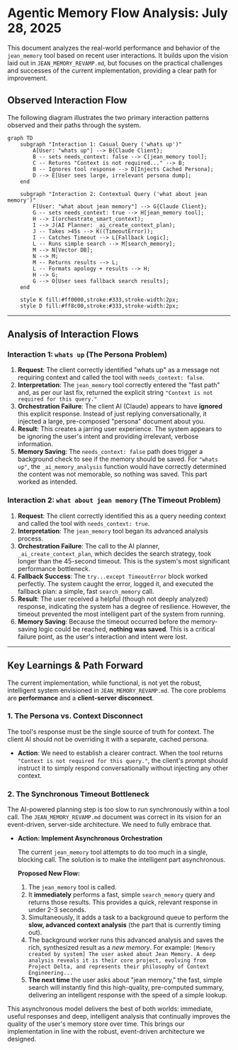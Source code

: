 # Agentic Memory Flow Analysis: July 28, 2025

This document analyzes the real-world performance and behavior of the `jean_memory` tool based on recent user interactions. It builds upon the vision laid out in `JEAN_MEMORY_REVAMP.md`, but focuses on the practical challenges and successes of the current implementation, providing a clear path for improvement.

## Observed Interaction Flow

The following diagram illustrates the two primary interaction patterns observed and their paths through the system.

```mermaid
graph TD
    subgraph "Interaction 1: Casual Query ('whats up')"
        A[User: "whats up"] --> B{Claude Client};
        B -- sets needs_context: false --> C[jean_memory tool];
        C -- Returns "Context is not required..." --> B;
        B -- Ignores tool response --> D[Injects Cached Persona];
        D --> E[User sees large, irrelevant persona dump];
    end

    subgraph "Interaction 2: Contextual Query ('what about jean memory')"
        F[User: "what about jean memory"] --> G{Claude Client};
        G -- sets needs_context: true --> H[jean_memory tool];
        H --> I(orchestrate_smart_context);
        I --> J(AI Planner: _ai_create_context_plan);
        J -- Takes >45s --> K((TimeoutError));
        I -- Catches Timeout --> L[Fallback Logic];
        L -- Runs simple search --> M[search_memory];
        M --> N[Vector DB];
        N --> M;
        M -- Returns results --> L;
        L -- Formats apology + results --> H;
        H --> G;
        G --> O[User sees fallback search results];
    end

    style K fill:#ff0000,stroke:#333,stroke-width:2px;
    style D fill:#ff8c00,stroke:#333,stroke-width:2px;
```

---

## Analysis of Interaction Flows

### Interaction 1: `whats up` (The Persona Problem)

1.  **Request**: The client correctly identified "whats up" as a message not requiring context and called the tool with `needs_context: false`.
2.  **Interpretation**: The `jean_memory` tool correctly entered the "fast path" and, as per our last fix, returned the explicit string `"Context is not required for this query."`
3.  **Orchestration Failure**: The client AI (Claude) appears to have **ignored** this explicit response. Instead of just replying conversationally, it injected a large, pre-composed "persona" document about you.
4.  **Result**: This creates a jarring user experience. The system appears to be ignoring the user's intent and providing irrelevant, verbose information.
5.  **Memory Saving**: The `needs_context: false` path does trigger a background check to see if the memory should be saved. For `"whats up"`, the `_ai_memory_analysis` function would have correctly determined the content was not memorable, so nothing was saved. This part worked as intended.

### Interaction 2: `what about jean memory` (The Timeout Problem)

1.  **Request**: The client correctly identified this as a query needing context and called the tool with `needs_context: true`.
2.  **Interpretation**: The `jean_memory` tool began its advanced analysis process.
3.  **Orchestration Failure**: The call to the AI planner, `_ai_create_context_plan`, which decides the search strategy, took longer than the 45-second timeout. This is the system's most significant performance bottleneck.
4.  **Fallback Success**: The `try...except TimeoutError` block worked perfectly. The system caught the error, logged it, and executed the fallback plan: a simple, fast `search_memory` call.
5.  **Result**: The user received a helpful (though not deeply analyzed) response, indicating the system has a degree of resilience. However, the timeout prevented the most intelligent part of the system from running.
6.  **Memory Saving**: Because the timeout occurred before the memory-saving logic could be reached, **nothing was saved**. This is a critical failure point, as the user's interaction and intent were lost.

---

## Key Learnings & Path Forward

The current implementation, while functional, is not yet the robust, intelligent system envisioned in `JEAN_MEMORY_REVAMP.md`. The core problems are **performance** and a **client-server disconnect**.

### 1. The Persona vs. Context Disconnect

The tool's response must be the single source of truth for context. The client AI should not be overriding it with a separate, cached persona.

*   **Action**: We need to establish a clearer contract. When the tool returns `"Context is not required for this query."`, the client's prompt should instruct it to simply respond conversationally without injecting any other context.

### 2. The Synchronous Timeout Bottleneck

The AI-powered planning step is too slow to run synchronously within a tool call. The `JEAN_MEMORY_REVAMP.md` document was correct in its vision for an event-driven, server-side architecture. We need to fully embrace that.

*   **Action: Implement Asynchronous Orchestration**

    The current `jean_memory` tool attempts to do too much in a single, blocking call. The solution is to make the intelligent part asynchronous.

    **Proposed New Flow:**
    1.  The `jean_memory` tool is called.
    2.  It **immediately** performs a fast, simple `search_memory` query and returns those results. This provides a quick, relevant response in under 2-3 seconds.
    3.  Simultaneously, it adds a task to a background queue to perform the **slow, advanced context analysis** (the part that is currently timing out).
    4.  The background worker runs this advanced analysis and saves the rich, synthesized result as a *new memory*. For example: `[Memory created by system] The user asked about Jean Memory. A deep analysis reveals it is their core project, evolving from Project Delta, and represents their philosophy of Context Engineering...`
    5.  **The next time** the user asks about "jean memory," the fast, simple search will instantly find this high-quality, pre-computed summary, delivering an intelligent response with the speed of a simple lookup.

This asynchronous model delivers the best of both worlds: immediate, useful responses and deep, intelligent analysis that continually improves the quality of the user's memory store over time. This brings our implementation in line with the robust, event-driven architecture we designed. 
